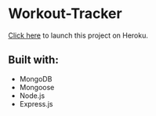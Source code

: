 # Workout-Tracker

[Click here](https://whispering-hollows-25864.herokuapp.com/) to launch this project on Heroku.

## Built with:

* MongoDB
* Mongoose
* Node.js
* Express.js
